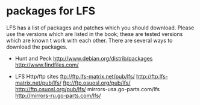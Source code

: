 # packages for LFS
LFS has a list of packages and patches which you should download. Please
use the versions which are listed in the book; these are tested versions
which are known t work with each other. There are several ways to download
the packages.

+ Hunt and Peck
http://www.debian.org/distrib/packages
http://www.findfiles.com/

+ LFS Http/ftp sites
ftp://ftp.lfs-matrix.net/pub/lfs/
http://ftp.lfs-matrix.net/pub/lfs/
ftp://ftp.osuosl.org/pub/lfs/
http://ftp.osuosl.org/pub/lfs/
mirrors-usa.go-parts.com/lfs
http://mirrors-ru.go-parts.com/lfs/
